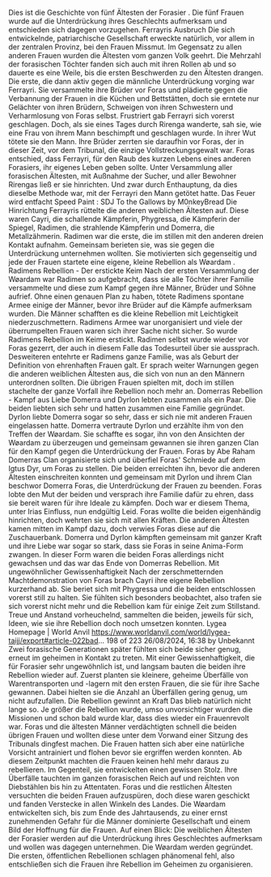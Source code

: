 Dies ist die Geschichte von fünf Ältesten der Forasier . Die fünf Frauen wurde auf die Unterdrückung ihres Geschlechts aufmerksam und entschieden sich dagegen vorzugehen.
Ferrayris Ausbruch
Die sich entwickelnde, patriarchische Gesellschaft erweckte natürlich, vor allem in der zentralen Provinz, bei den Frauen Missmut. Im Gegensatz zu allen anderen Frauen wurden die Ältesten vom ganzen Volk geehrt. Die Mehrzahl der forasischen Töchter fanden
sich auch mit ihren Rollen ab und so dauerte es eine Weile, bis die ersten Beschwerden zu den Ältesten drangen.
Die erste, die dann aktiv gegen die männliche Unterdrückung vorging war Ferrayri. Sie versammelte ihre Brüder vor Foras und plädierte gegen die Verbannung der Frauen in die Küchen und Bettstätten, doch sie erntete nur Gelächter von ihren Brüdern, Schweigen
von ihren Schwestern und Verharmlosung von Foras selbst. Frustriert gab Ferrayri sich vorerst geschlagen.
Doch, als sie eines Tages durch Rirenga wanderte, sah sie, wie eine Frau von ihrem Mann beschimpft und geschlagen wurde. In ihrer Wut tötete sie den Mann. Ihre Brüder zerrten sie daraufhin vor Foras, der in dieser Zeit, vor dem Tribunal, die einzige
Vollstreckungsgewalt war.
Foras entschied, dass Ferrayri, für den Raub des kurzen Lebens eines anderen Forasiers, ihr eigenes Leben geben sollte. Unter Versammlung aller forasischen Ältesten, mit Außnahme der Sucher, und aller Bewohner Rirengas ließ er sie hinrichten. Und zwar durch
Enthauptung, da dies dieselbe Methode war, mit der Ferrayri den Mann getötet hatte.
Das Feuer wird entfacht
Speed Paint : SDJ To the Gallows by M0nkeyBread
Die Hinrichtung Ferrayris rüttelte die anderen weiblichen Ältesten auf. Diese waren
Cayri, die schallende Kämpferin,
Phygressa, die Kämpferin der Spiegel,
Radimen, die strahlende Kämpferin und
Domerra, die Metallzähmerin.
Radimen war die erste, die im stillen mit den anderen dreien Kontakt aufnahm. Gemeinsam berieten sie, was sie gegen die Unterdrückung unternehmen wollten. Sie motivierten sich gegenseitig und jede der Frauen startete eine eigene, kleine Rebellion als Wøardam .
Radimens Rebellion - Der erstickte Keim
Nach der ersten Versammlung der Wøardam war Radimen so aufgebracht, dass sie alle Töchter ihrer Familie versammelte und diese zum Kampf gegen ihre Männer, Brüder und Söhne aufrief. Ohne einen genauen Plan zu haben, tötete Radimens spontane Armee
einige der Männer, bevor ihre Brüder auf die Kämpfe aufmerksam wurden.
Die Männer schafften es die kleine Rebellion mit Leichtigkeit niederzuschmettern. Radimens Armee war unorganisiert und viele der überrumpelten Frauen waren sich ihrer Sache nicht sicher. So wurde Radimens Rebellion im Keime erstickt.
Radimen selbst wurde wieder vor Foras gezerrt, der auch in diesem Falle das Todesurteil über sie aussprach. Desweiteren entehrte er Radimens ganze Familie, was als Geburt der Definition von ehrenhaften Frauen galt. Er sprach weiter Warnungen gegen die
anderen weiblichen Ältesten aus, die sich von nun an den Männern unterordnen sollten. Die übrigen Frauen spielten mit, doch im stillen stachelte der ganze Vorfall ihre Rebellion noch mehr an.
Domerras Rebellion - Kampf aus Liebe
Domerra und Dyrlon lebten zusammen als ein Paar. Die beiden liebten sich sehr und hatten zusammen eine Familie gegründet. Dyrlon liebte Domerra sogar so sehr, dass er sich nie mit anderen Frauen eingelassen hatte.
Domerra vertraute Dyrlon und erzählte ihm von den Treffen der Wøardam. Sie schaffte es sogar, ihn von den Ansichten der Wøardam zu überzeugen und gemeinsam gewannen sie ihren ganzen Clan für den Kampf gegen die Unterdrückung der Frauen.
Foras by Abe Raham
Domerras Clan organisierte sich und überfiel Foras' Schmiede auf dem Igtus Dyr, um Foras zu stellen. Die beiden erreichten ihn, bevor die anderen Ältesten einschreiten konnten und gemeinsam mit Dyrlon und ihrem Clan beschwor Domerra Foras, die
Unterdrückung der Frauen zu beenden.
Foras lobte den Mut der beiden und versprach ihre Familie dafür zu ehren, dass sie bereit waren für ihre Ideale zu kämpfen. Doch war er diesem Thema, unter Irias Einfluss, nun endgültig Leid.
Foras wollte die beiden eigenhändig hinrichten, doch wehrten sie sich mit allen Kräften. Die anderen Ältesten kamen mitten im Kampf dazu, doch verwies Foras diese auf die Zuschauerbank. Domerra und Dyrlon kämpften gemeinsam mit ganzer Kraft und ihre
Liebe war sogar so stark, dass sie Foras in seine Anima-Form zwangen. In dieser Form waren die beiden Foras allerdings nicht gewachsen und das war das Ende von Domerras Rebellion.
Mit ungewöhnlicher Gewissenhaftigkeit
Nach der zerschmetternden Machtdemonstration von Foras brach Cayri ihre eigene Rebellion kurzerhand ab. Sie beriet sich mit Phygressa und die beiden entschlossen vorerst still zu halten. Sie fühlten sich besonders beobachtet, also trafen sie sich vorerst nicht
mehr und die Rebellion kam für einige Zeit zum Stillstand. Treue und Anstand vorheuchelnd, sammelten die beiden, jeweils für sich, Ideen, wie sie ihre Rebellion doch noch umsetzen konnten.
Lygea Homepage | World Anvil https://www.worldanvil.com/world/lygea-taijj/export#article-022bad...
198 of 223 26/08/2024, 16:38
by Unbekannt
Zwei forasische Generationen später fühlten sich beide sicher genug, erneut im geheimen in Kontakt zu treten. Mit einer Gewissenhaftigkeit, die für Forasier sehr ungewöhnlich ist, und langsam bauten die beiden ihre Rebellion wieder auf. Zuerst planten sie kleinere,
geheime Überfälle von Warentransporten und -lagern mit den ersten Frauen, die sie für ihre Sache gewannen. Dabei hielten sie die Anzahl an Überfällen gering genug, um nicht aufzufallen.
Die Rebellion gewinnt an Kraft
Das blieb natürlich nicht lange so. Je größer die Rebellion wurde, umso unvorsichtiger wurden die Missionen und schon bald wurde klar, dass dies wieder ein Frauenrevolt war. Foras und die ältesten Männer verdächtigten schnell die beiden übrigen Frauen und
wollten diese unter dem Vorwand einer Sitzung des Tribunals dingfest machen. Die Frauen hatten sich aber eine natürliche Vorsicht antrainiert und flohen bevor sie ergriffen werden konnten.
Ab diesem Zeitpunkt machten die Frauen keinen hehl mehr daraus zu rebellieren. Im Gegenteil, sie entwickelten einen gewissen Stolz. Ihre Überfälle tauchten im ganzen forasischen Reich auf und reichten von Diebstählen bis hin zu Attentaten. Foras und die
restlichen Ältesten versuchten die beiden Frauen aufzuspüren, doch diese waren geschickt und fanden Verstecke in allen Winkeln des Landes.
Die Wøardam entwickelten sich, bis zum Ende des Jahrtausends, zu einer ernst zunehmenden Gefahr für die Männer dominierte Gesellschaft und einem Bild der Hoffnung für die Frauen.
Auf einen Blick:
Die weiblichen Ältesten der Forasier werden auf die Unterdrückung ihres Geschlechtes aufmerksam und wollen was dagegen unternehmen. Die Wøardam werden gegründet. Die ersten, öffentlichen Rebellionen schlagen phänomenal fehl, also entschließen sich die
Frauen ihre Rebellion im Geheimen zu organisieren.